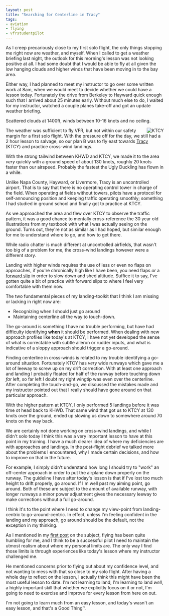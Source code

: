 ```yaml
---
layout: post
title: "Searching for Centerline in Tracy"
tags:
- aviation
- flying
- vfrstudentpilot
---
```


As I creep precariously close to my first solo flight, the only things stopping
me right now are weather, and myself. When I called to get a weather briefing
last night, the outlook for this morning's lesson was not looking positive at
all. I had some doubt that I would be able to fly at all given the low hanging
clouds and higher winds that have been moving in to the bay area.

Either way, I had planned to meet my instructor to go over some written work at
8am, when we would meet to decide whether we could have a lesson today.
Fortunately the drive from Berkeley to Hayward quick enough such that I arrived
about 25 minutes early. Without much else to do, I waited for my instructor,
watched a couple planes take-off and got an update weather briefing.

Scattered clouds at 1400ft, winds between 10-16 knots and no ceiling.


<img src="http://agentdero.cachefly.net/unethicalblogger.com/images/ktcy.jpg"
align="right" alt="KTCY"/>


The weather was sufficient to fly VFR, but not within our safety margin for a
first solo flight. With the pressure off for the day, we still had a 2 hour
lesson to salvage, so our plan B was to fly east towards
[Tracy](http://www.airnav.com/airport/KTCY) (KTCY) and practice cross-wind
landings.

With the strong tailwind between KHWD and KTCY, we made it to the area *very*
quickly with a ground speed of about 130 knots, roughly 20 knots faster than
our airspeed. Probably the fastest the Ugly Duckling has flown in a while.

Unlike Napa County, Hayward, or Livermore, Tracy is an uncontrolled airport.
That is to say that there is no operating control tower in charge of the field.
When operating at fields without towers, pilots have a protocol for
self-announcing position and keeping traffic operating smoothly; something I
had studied in ground school and finally got to practice at KTCY.

As we approached the area and flew over KTCY to observe the traffic pattern, it
was a good chance to mentally cross-reference the 30 year old illustrations
from my textbook with what I was actually seeing on the ground. Turns out,
they're not as similar as I had hoped, but similar enough for me to understand
where to go, and how to get there.

While radio chatter is much different at uncontrolled airfields, that wasn't too
big of a problem for me, the cross-wind landings however were a different
story.


Landing with higher winds requires the use of less or even no flaps on
approaches, if you're chronically high like I have been, you need flaps *or* a
[forward slip](https://en.wikipedia.org/wiki/Slip_\(aerodynamic\)#Forward-slip)
in order to slow down and shed altitude. Suffice it to say, I've gotten quite a
bit of practice with forward slips to where I feel very comfortable with them
now.

The two fundamental pieces of my landing-toolkit that I think I am missing or
lacking in right now are:

* Recognizing when I should just go around
* Maintaining centerline all the way to touch-down.


The go-around is something I have no trouble performing, but have had
difficulty identifying **when** it should be performed. When dealing with new
approach profiles like today's at KTCY, I have not yet developed the sense of
what is correctable with subtle aileron or rudder inputs, and what is
indicative of a sloppy approach should trigger a go-around.

Finding centerline in cross-winds is related to my trouble identifying a
go-around situation. Fortunately KTCY has *very* wide runways which gave me a
lot of leeway to screw up on my drift correction. With at least one approach
and landing I probably floated for half of the runway before touching down
*far* left, so far left I doubt my right wingtip was even over the centerline.
After completing the touch-and-go, we discussed the mistakes made and my
instructor pointed out that I really should have gone around on that particular
approach.


With the higher pattern at KTCY, I only performed 5 landings before it was time
ot head back to KHWD. That same wind that got us to KTCY at 130 knots over the
ground, ended up slowing us down to somewhere around 70 knots on the way back.

We are certainly not done working on cross-wind landings, and while I didn't
solo today I think this was a very important lesson to have at this point in my
training. I have a much clearer idea of where my deficiencies are with
approaches and landings. In the post-flight debrief we talked more about the
problems I encountered, why I made certain decisions, and how to improve on
that in the future.

For example, I simply didn't understand how long I should try to "work" an
off-center approach in order to put the airplane down properly on the runway.
The guideline I have after today's lesson is that if I've lost too much height
to drift properly, go around. If I'm well past my aiming point, go around. Both
of these are subject to the amount of available runway, with longer runways a
minor power adjustment gives the necessary leeway to make corrections without a
full go-around.

I think it's to the point where I need to change my view-point from
landing-centric to go-around-centric. In effect, unless I'm feeling confident
in the landing and my approach, go around should be the default, not the
exception in my thinking.


As I mentioned in my [first
post](/2013/05/26/fly-until-the-money-runs-out.html) on the subject, flying has
been quite humbling for me, and I think to be a successful pilot I need to
maintain the utmost realism about where my personal limits are. The only way I
find those limits is through experiences like today's lesson where my
instructor challenged me.


He mentioned concerns prior to flying out about my confidence level, and not
wanting to mess with that so close to my solo flight. After having a whole day
to reflect on the lesson, I actually think this might have been the most useful
lesson to date. I'm not learning to land, I'm learning to land *well*, a highly
important skill that whether we explicitly focus on it or not, I'm going to
need to exercise and improve for every lesson from here on out.


I'm not going to learn much from an easy lesson, and today's wasn't an easy
lesson, and that's a Good Thing&trade;.








